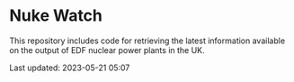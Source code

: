 # Nuke Watch

This repository includes code for retrieving the latest information available on the output of EDF nuclear power plants in the UK.

Last updated: 2023-05-21 05:07